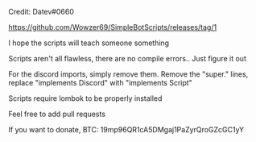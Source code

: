 Credit: Datev#0660

https://github.com/Wowzer69/SimpleBotScripts/releases/tag/1

I hope the scripts will teach someone something

Scripts aren't all flawless, there are no compile errors.. Just figure it out

For the discord imports, simply remove them. Remove the "super." lines, replace "implements Discord" with "implements Script"

Scripts require lombok to be properly installed

Feel free to add pull requests

If you want to donate, BTC: 19mp96QR1cA5DMgaj1PaZyrQroGZcGC1yY
